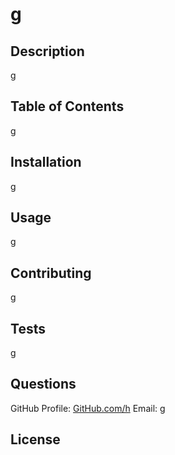 # g

## Description
g

## Table of Contents
g

## Installation
g

## Usage
g

## Contributing
g

## Tests
g

## Questions


GitHub Profile: [GitHub.com/h](github.com/h)
Email: g

## License


